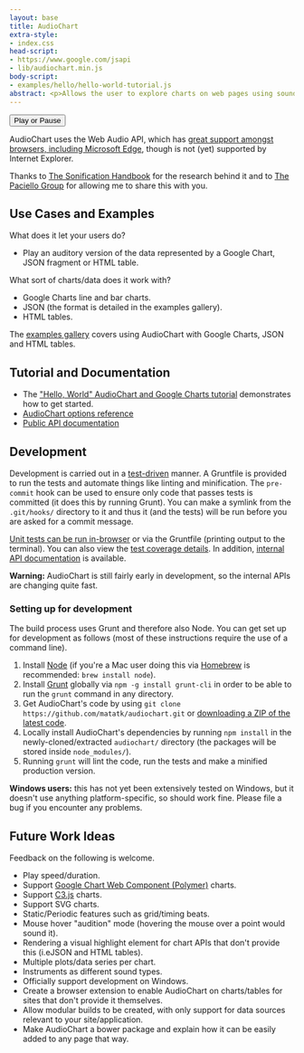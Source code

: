 ```yaml
---
layout: base
title: AudioChart
extra-style:
- index.css
head-script:
- https://www.google.com/jsapi
- lib/audiochart.min.js
body-script:
- examples/hello/hello-world-tutorial.js
abstract: <p>Allows the user to explore charts on web pages using sound and the keyboard rather than, or in conjunction with, visually and with the mouse.  The code is <a href="https://github.com/matatk/audiochart">developed on GitHub</a> and can easily be added to any page containing charts (or HTML tables or JSON data).  A <a href="examples/hello/">tutorial</a> and <a href="examples/gallery/">examples</a> are available.</p>
---
```

<div id="chartContainer">
	<div id="chart"></div>
	<button id="play">Play or Pause</button>
</div>

AudioChart uses the Web Audio API, which has [great support amongst browsers, including Microsoft Edge](http://caniuse.com/audio-api), though is not (yet) supported by Internet Explorer.

Thanks to [The Sonification Handbook](http://sonification.de/handbook/) for the research behind it and to [The Paciello Group](http://paciellogroup.com) for allowing me to share this with you.

Use Cases and Examples
-----------------------

What does it let your users do?

 * Play an auditory version of the data represented by a Google Chart, JSON fragment or HTML table.

What sort of charts/data does it work with?

 * Google Charts line and bar charts.
 * JSON (the format is detailed in the examples gallery).
 * HTML tables.

The [examples gallery](http://matatk.agrip.org.uk/audiochart/examples/gallery/) covers using AudioChart with Google Charts, JSON and HTML tables.

Tutorial and Documentation
---------------------------

 * The ["Hello, World" AudioChart and Google Charts tutorial](http://matatk.agrip.org.uk/audiochart/examples/hello/) demonstrates how to get started.
 * [AudioChart options reference](https://github.com/matatk/audiochart/blob/master/REFERENCE.md)
 * [Public API documentation](http://matatk.agrip.org.uk/audiochart/doc/public/)

Development
------------

Development is carried out in a [test-driven](http://en.wikipedia.org/wiki/Test-driven_development) manner.  A Gruntfile is provided to run the tests and automate things like linting and minification.  The `pre-commit` hook can be used to ensure only code that passes tests is committed (it does this by running Grunt).  You can make a symlink from the `.git/hooks/` directory to it and thus it (and the tests) will be run before you are asked for a commit message.

[Unit tests can be run in-browser](http://matatk.agrip.org.uk/audiochart/test/) or via the Gruntfile (printing output to the terminal).  You can also view the [test coverage details](http://matatk.agrip.org.uk/audiochart/test/coverage/).  In addition, [internal API documentation](http://matatk.agrip.org.uk/audiochart/doc/internal/) is available.

**Warning:** AudioChart is still fairly early in development, so the internal APIs are changing quite fast.

### Setting up for development

The build process uses Grunt and therefore also Node.  You can get set up for development as follows (most of these instructions require the use of a command line).

 1. Install [Node](https://nodejs.org/) (if you're a Mac user doing this via [Homebrew](http://brew.sh) is recommended: `brew install node`).
 2. Install [Grunt](http://gruntjs.com) globally via `npm -g install grunt-cli` in order to be able to run the `grunt` command in any directory.
 3. Get AudioChart's code by using `git clone https://github.com/matatk/audiochart.git` or [downloading a ZIP of the latest code](https://github.com/matatk/audiochart/archive/gh-pages.zip).
 4. Locally install AudioChart's dependencies by running `npm install` in the newly-cloned/extracted `audiochart/` directory (the packages will be stored inside `node_modules/`).
 5. Running `grunt` will lint the code, run the tests and make a minified production version.

**Windows users:** this has not yet been extensively tested on Windows, but it doesn't use anything platform-specific, so should work fine. Please file a bug if you encounter any problems.

Future Work Ideas
------------------

Feedback on the following is welcome.

 * Play speed/duration.
 * Support [Google Chart Web Component (Polymer)](https://github.com/GoogleWebComponents/google-chart) charts.
 * Support [C3.js](http://c3js.org) charts.
 * Support SVG charts.
 * Static/Periodic features such as grid/timing beats.
 * Mouse hover "audition" mode (hovering the mouse over a point would sound it).
 * Rendering a visual highlight element for chart APIs that don't provide this (i.eJSON and HTML tables).
 * Multiple plots/data series per chart.
 * Instruments as different sound types.
 * Officially support development on Windows.
 * Create a browser extension to enable AudioChart on charts/tables for sites that don't provide it themselves.
 * Allow modular builds to be created, with only support for data sources relevant to your site/application.
 * Make AudioChart a bower package and explain how it can be easily added to any page that way.
